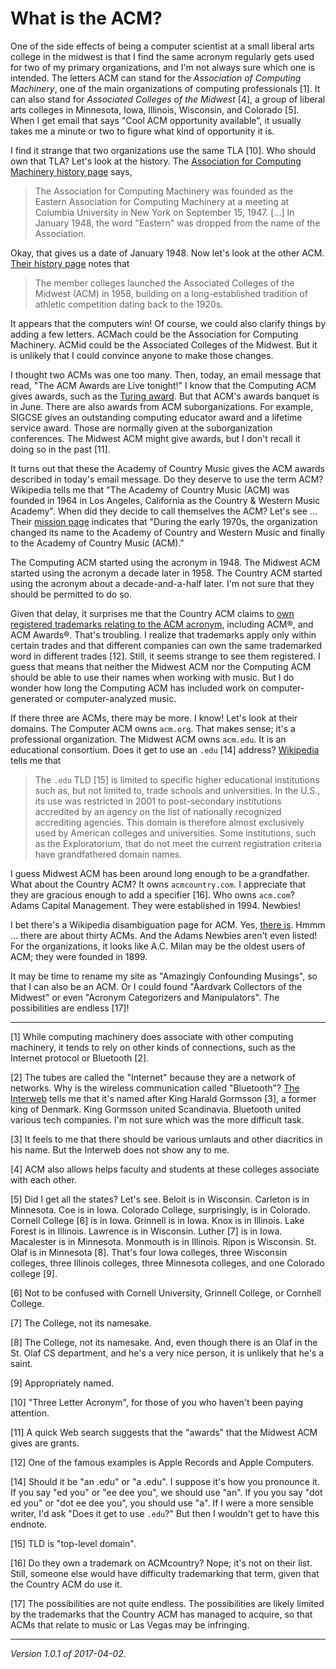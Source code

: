 What is the ACM?
================

One of the side effects of being a computer scientist at a small liberal
arts college in the midwest is that I find the same acronym regularly
gets used for two of my primary organizations, and I'm not always sure
which one is intended.  The letters ACM can stand for the *Association
of Computing Machinery*, one of the main organizations of computing
professionals [1].  It can also stand for *Associated Colleges of the
Midwest* [4], a group of liberal arts colleges in Minnesota, Iowa,
Illinois, Wisconsin, and Colorado [5].  When I get email that says "Cool
ACM opportunity available", it usually takes me a minute or two to figure
what kind of opportunity it is.

I find it strange that two organizations use the same TLA [10].
Who should own that TLA?  Let's look at the history.  The [Association for
Computing Machinery history page](http://www.acm.org/about/history) says,

> The Association for Computing Machinery was founded as the Eastern
Association for Computing Machinery at a meeting at Columbia University in
New York on September 15, 1947. [...] In January 1948, the word "Eastern"
was dropped from the name of the Association.

Okay, that gives us a date of January 1948.  Now let's look at the other
ACM.  [Their history page](http://www.acm.edu/about_us/ACM_History.html)
notes that

> The member colleges launched the Associated Colleges of the Midwest
(ACM) in 1958, building on a long-established tradition of athletic
competition dating back to the 1920s.

It appears that the computers win!  Of course, we could also clarify things
by adding a few letters.  ACMach could be the Association for Computing Machinery.
ACMid could be the Associated Colleges of the Midwest.  But it is unlikely
that I could convince anyone to make those changes.

I thought two ACMs was one too many.  Then, today, an email message
that read, "The ACM Awards are Live tonight!"  I know that the Computing
ACM gives awards, such as the [Turing award](http://amturing.acm.org/).
But that ACM's awards banquet is in June.  There are also awards from
ACM suborganizations.  For example, SIGCSE gives an outstanding computing
educator award and a lifetime service award.  Those are normally
given at the suborganization conferences.  The Midwest ACM might give
awards, but I don't recall it doing so in the past [11].

It turns out that these the Academy of Country Music gives the ACM awards
described in today's email message.  Do they deserve to use the term ACM?
Wikipedia tells me that "The Academy of Country Music (ACM) was founded in
1964 in Los Angeles, California as the Country & Western Music Academy".
When did they decide to call themselves the ACM?  Let's see ... Their
[mission page](https://www.acmcountry.com/mission) indicates that "During
the early 1970s, the organization changed its name to the Academy of
Country and Western Music and finally to the Academy of Country Music
(ACM)."

The Computing ACM started using the acronym in 1948.  The Midwest ACM
started using the acronym a decade later in 1958.  The Country ACM started
using the acronym about a decade-and-a-half later.  I'm not sure that
they should be permitted to do so.

Given that delay, it surprises me that the Country ACM
claims to [own registered trademarks relating to the ACM
acronym](https://www.acmcountry.com/trademarks), including ACM®, and
ACM Awards®.  That's troubling.  I realize that trademarks apply only
within certain trades and that different companies can own the same
trademarked word in different trades [12].  Still, it seems strange to
see them registered.  I guess that means that neither the Midwest ACM
nor the Computing ACM should be able to use their names when working
with music.  But I do wonder how long the Computing ACM has included
work on computer-generated or computer-analyzed music.

If there three are ACMs, there may be more.  I know!  Let's look at
their domains.  The Computer ACM owns `acm.org`.  That makes sense; it's
a professional organization.  The Midwest ACM owns `acm.edu`.
It is an educational consortium.  Does it get to use an `.edu` [14] address?
[Wikipedia](https://en.wikipedia.org/wiki/List_of_Internet_top-level_domains)
tells me that

> The `.edu` TLD [15] is limited to specific higher educational institutions such as, but not limited to, trade schools and universities. In the U.S., its use was restricted in 2001 to post-secondary institutions accredited by an agency on the list of nationally recognized accrediting agencies. This domain is therefore almost exclusively used by American colleges and universities. Some institutions, such as the Exploratorium, that do not meet the current registration criteria have grandfathered domain names.

I guess Midwest ACM has been around long enough to be a grandfather.
What about the Country ACM?  It owns `acmcountry.com`.  I appreciate that they
are gracious enough to add a specifier [16].  Who owns `acm.com`?  Adams
Capital Management.  They were established in 1994.  Newbies!

I bet there's a Wikipedia disambiguation page for ACM.  Yes, [there
is](https://en.wikipedia.org/wiki/ACM).  Hmmm ... there are about thirty
ACMs.  And the Adams Newbies aren't even listed!  For the organizations,
it looks like A.C. Milan may be the oldest users of ACM; they were
founded in 1899.  

It may be time to rename my site as "Amazingly Confounding Musings",
so that I can also be an ACM.  Or I could found "Aardvark Collectors
of the Midwest" or even "Acronym Categorizers and Manipulators".
The possibilities are endless [17]!

---

[1] While computing machinery does associate with other computing machinery,
it tends to rely on other kinds of connections, such as the Internet protocol
or Bluetooth [2].

[2] The tubes are called the "Internet" because they are a network of networks.
Why is the wireless communication called "Bluetooth"?  [The Interweb](https://www.techworm.net/2016/07/bluetooth-called-bluetooth.html) tells me that it's named after
King Harald Gormsson [3], a former king of Denmark.  King Gormsson united Scandinavia.
Bluetooth united various tech companies.  I'm not sure which was the more
difficult task.

[3] It feels to me that there should be various umlauts and other diacritics
in his name.  But the Interweb does not show any to me.

[4] ACM also allows helps faculty and students at these colleges associate
with each other.

[5] Did I get all the states?  Let's see.  Beloit is in
Wisconsin.  Carleton is in Minnesota.  Coe is in Iowa.  Colorado College,
surprisingly, is in Colorado.  Cornell College [6] is in Iowa.  Grinnell
is in Iowa.  Knox is in Illinois.  Lake Forest is in Illinois.  Lawrence
is in Wisconsin.  Luther [7] is in Iowa.  Macalester is in Minnesota.
Monmouth is in Illinois.  Ripon is Wisconsin.  St. Olaf is in Minnesota [8].
That's four Iowa colleges, three Wisconsin colleges, three Illinois
colleges,  three Minnesota colleges, and one Colorado college [9].

[6] Not to be confused with Cornell University, Grinnell College, or Cornhell College.

[7] The College, not its namesake.

[8] The College, not its namesake.  And, even though there is an Olaf in
the St. Olaf CS department, and he's a very nice person, it is unlikely
that he's a saint.

[9] Appropriately named.

[10] "Three Letter Acronym", for those of you who haven't been paying attention.

[11] A quick Web search suggests that the "awards" that the Midwest ACM gives
are grants.

[12] One of the famous examples is Apple Records and Apple Computers.  

[14] Should it be "an .edu" or "a .edu".  I suppose it's how you
pronounce it.  If you say "ed you" or "ee dee you", we should use "an".
If you you say "dot ed you" or "dot ee dee you", you should use "a".
If I were a more sensible writer, I'd ask "Does it get to use `.edu`?"
But then I wouldn't get to have this endnote.

[15] TLD is "top-level domain".

[16] Do they own a trademark on ACMcountry?  Nope; it's not on their list.
Still, someone else would have difficulty trademarking that term, given
that the Country ACM do use it.

[17] The possibilities are not quite endless.  The possibilities are likely
limited by the trademarks that the Country ACM has managed to acquire, so
that ACMs that relate to music or Las Vegas may be infringing.

---

*Version 1.0.1 of 2017-04-02.*
